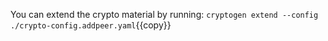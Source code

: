 You can extend the crypto material by running:
`cryptogen extend --config ./crypto-config.addpeer.yaml`{{copy}}